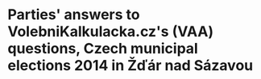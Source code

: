 # Parties' answers to VolebniKalkulacka.cz's (VAA) questions, Czech municipal elections 2014 in Žďár nad Sázavou